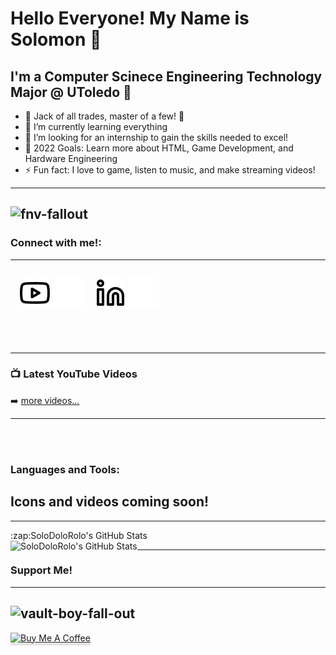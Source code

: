 # Hello Everyone! My Name is Solomon 👋 



## I'm a Computer Scinece Engineering Technology Major @ UToledo 📓

- 🔭 Jack of all trades, master of a few! 🤣
- 🌱 I’m currently learning everything 
- 👯 I’m looking for an internship to gain the skills needed to excel!
- 🥅 2022 Goals: Learn more about HTML, Game Development, and Hardware Engineering
- ⚡ Fun fact: I love to game, listen to music, and make streaming videos!

---
![fnv-fallout](https://user-images.githubusercontent.com/56006260/201495526-35f13d8a-7a07-4adb-a547-0f1c742c27b1.gif)
---


### Connect with me!:

---
&nbsp;&nbsp;
[![website](./img/youtube-light.svg)](https://youtube.com/@solomander#gh-light-mode-only)
[![website](./img/youtube-dark.svg)](https://youtube.com/@solomander#gh-dark-mode-only)
&nbsp;&nbsp;
[![website](./img/linkedin-light.svg)](https://linkedin.com/in/solomon-bryant#gh-light-mode-only)
[![website](./img/linkedin-dark.svg)](https://linkedin.com/in/solomon-bryant#gh-dark-mode-only)
&nbsp;&nbsp;
---
<br />
<br />

---

### 📺 Latest YouTube Videos

<!-- YOUTUBE:START -->

<!-- YOUTUBE:END -->

➡️ [more videos...](https://youtube.com/@solomander)

---
<br />
<br />

### Languages and Tools:

## Icons and videos coming soon!

---
  <summary>:zap:SoloDoloRolo's GitHub Stats</summary>

  <img align="left" alt="SoloDoloRolo's GitHub Stats" src="https://github-readme-stats.vercel.app/api?username=SoloDoloRolo&show_icons=true&hide_border=false&title_color=ff652f&icon_color=FFE400&bg_color=09131B&text_color=ffffff&border_color=0c1a25" />

---

### Support Me!
---
![vault-boy-fall-out](https://user-images.githubusercontent.com/56006260/201495827-e38cf85a-50c7-4c1f-bcd4-5d1aa4df10dd.gif)
---
<a href="https://www.buymeacoffee.com/solomander" target="_blank"><img src="https://www.buymeacoffee.com/assets/img/custom_images/orange_img.png" alt="Buy Me A Coffee" style="height: 41px !important;width: 174px !important;box-shadow: 0px 3px 2px 0px rgba(190, 190, 190, 0.5) !important;-webkit-box-shadow: 0px 3px 2px 0px rgba(190, 190, 190, 0.5) !important;" ></a>




